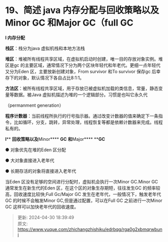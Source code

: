 # 19、简述 java 内存分配与回收策略以及 Minor GC 和Major GC（full GC

**l 内存分配**

**栈区**：栈分为java 虚拟机栈和本地方法栈

**堆区**：堆被所有线程共享区域，在虚拟机启动时创建，唯一目的存放对象实例。堆区是gc 的主要区域，通常情况下分为两个区块年轻代和年老代。更细一点年轻代又分为Eden 区，主要放新创建对象，From survivor 和To survivor 保存gc 后幸存下的对象，默认情况下各自占比8:1:1。

**方法区**：被所有线程共享区域，用于存放已被虚拟机加载的类信息，常量，静态变量等数据。被Java 虚拟机描述为堆的一个逻辑部分。习惯是也叫它永久代

（permanment generation）

**程序计数器**：当前线程所执行的行号指示器。通过改变计数器的值来确定下一条指令，比如循环，分支，跳转，异常处理，线程恢复等都是依赖计数器来完成。线程私有的。

**l**** ****回收策略以及****Minor**** ****GC**** ****和****Major**** ****GC**

● 对象优先在堆的Eden 区分配



● 大对象直接进入老年代



● 长期存活的对象将直接进入老年代



当Eden 区没有足够的空间进行分配时，虚拟机会执行一次Minor GC.Minor GC 通常发生在新生代的Eden 区，在这个区的对象生存期短，往往发生GC 的频率较高，回收速度比较快;Full Gc/Major GC 发生在老年代，一般情况下，触发老年代GC 的时候不会触发Minor GC,但是通过配置，可以在Full GC 之前进行一次Minor GC 这样可以加快老年代的回收速度。



> 更新: 2024-04-30 18:39:49  
> 原文: <https://www.yuque.com/zhichangzhishiku/edrbqg/rga0g2xbmqrwbuni>